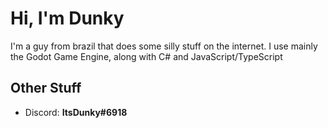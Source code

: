 # Hi, I'm Dunky
I'm a guy from brazil that does some silly stuff on the internet.
I use mainly the Godot Game Engine, along with C# and JavaScript/TypeScript

## Other Stuff
- Discord: **ItsDunky#6918**
